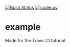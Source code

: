 [![Build Status](https://travis-ci.com/ceeli/example.svg?branch=master)](https://travis-ci.com/ceeli/example) [![codecov](https://codecov.io/gh/ceeli/example/branch/master/graph/badge.svg)](https://codecov.io/gh/ceeli/example)
# example
Made for the Travis CI tutorial
